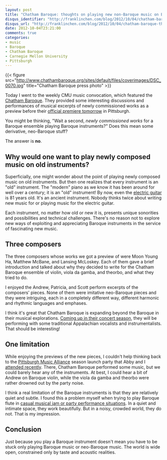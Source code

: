 ```yaml
---
layout: post
title: "Chatham Baroque: thoughts on playing new non-Baroque music on Baroque instruments"
disqus_identifier: "http://franklinchen.com/blog/2012/10/04/chatham-baroque-thoughts-on-playing-new-non-baroque-music-on-baroque-instruments/"
disqus_url: "http://franklinchen.com/blog/2012/10/04/chatham-baroque-thoughts-on-playing-new-non-baroque-music-on-baroque-instruments/"
date: 2012-10-04T23:21:00
comments: true
categories: 
- music
- Baroque
- Chatham Baroque
- Carnegie Mellon University
- Pittsburgh
---
```

{{< figure src="http://www.chathambaroque.org/sites/default/files/coverimages/DSC_0070.jpg" title="Chatham Baroque press photo" >}}

Today I went to the weekly CMU music convocation, which featured the [Chatham Baroque](http://www.chathambaroque.org/). They provided some interesting discussions and performances of musical excerpts of newly commissioned works as a preview before their [official premiere tomorrow](http://www.chathambaroque.org/events/baroque-reframed) in Pittsburgh.

You might be thinking, "Wait a second, *newly commissioned works* for a Baroque ensemble playing Baroque instruments?" Does this mean some derivative, neo-Baroque stuff?

The answer is **no**.

<!--more-->

## Why would one want to play newly composed music on old instruments?

Superficially, one might wonder about the point of playing newly composed music on old instruments. But then one realizes that every instrument is an "old" instrument. The "modern" piano as we know it has been around for well over a century; it is an "old" instrument! By now, even the [electric guitar](http://en.wikipedia.org/wiki/Electric_guitar) is 81 years old. It's an ancient instrument. Nobody thinks twice about writing new music for or playing music for the electric guitar.

Each instrument, no matter how old or new it is, presents unique sonorities and possibilities and technical challenges. There's no reason not to explore new ways of exploiting and appreciating Baroque instruments in the service of fascinating new music.

## Three composers

The three composers whose works we got a preview of were Moon Young Ha, Matthew McBane, and Lansing McLoskey. Each of them gave a brief introduction and talked about why they decided to write for the Chatham Baroque ensemble of violin, viola da gamba, and theorbo, and what they tried to do.

I enjoyed the Andrew, Patricia, and Scott perform excerpts of the composers' pieces. None of them were imitative neo-Baroque pieces and they were intriguing, each in a completely different way, different harmonic and rhythmic languages and emphases.

I think it's great that Chatham Baroque is expanding beyond the Baroque in their musical explorations. [Coming up in their concert season](http://www.chathambaroque.org/events), they will be performing with some traditional Appalachian vocalists and instrumentalists. That should be interesting!
 
## One limitation

While enjoying the previews of the new pieces, I couldn't help thinking back to the [Pittsburgh Music Alliance](http://pittsburghmusicalliance.org/) season launch party that Abby and I [attended recently](/blog/2012/09/20/my-first-bobblehead-doll-guess-who/). There, Chatham Baroque performed some music, but we could barely hear any of the instruments. At best, I could hear a bit of Andrew on Baroque violin, while the viola da gamba and theorbo were rather drowned out by the party noise.

I think a real limitation of the Baroque instruments is that they are relatively quiet and subtle. I found this a problem myself when trying to play Baroque flute in [casual musical jam or party performance situations](/blog/2012/09/28/another-french-music-jam-also-announcing-cats-dance/). In a quiet and intimate space, they work beautifully. But in a noisy, crowded world, they do not. That is my impression.

## Conclusion

Just because you play a Baroque instrument doesn't mean you have to be stuck only playing Baroque music or neo-Baroque music. The world is wide open, constrained only by taste and acoustic realities.
